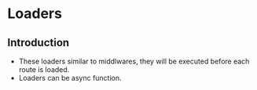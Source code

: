 # Loaders

## Introduction
- These loaders similar to middlwares, they will be executed before each route is loaded.
- Loaders can be async function.